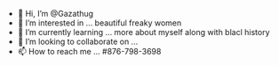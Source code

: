 - 👋 Hi, I’m @Gazathug
- 👀 I’m interested in ... beautiful freaky women
- 🌱 I’m currently learning ... more about myself along with blacl history 
- 💞️ I’m looking to collaborate on ... 
- 📫 How to reach me ... #876-798-3698

<!---
Gazathug/Gazathug is a ✨ special ✨ repository because its `README.md` (this file) appears on your GitHub profile.
You can click the Preview link to take a look at your changes.
--->

